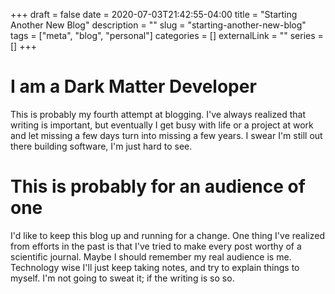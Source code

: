 +++ 
draft = false
date = 2020-07-03T21:42:55-04:00
title = "Starting Another New Blog"
description = ""
slug = "starting-another-new-blog" 
tags = ["meta", "blog", "personal"]
categories = []
externalLink = ""
series = []
+++

# I am a Dark Matter Developer
This is probably my fourth attempt at blogging. I've always realized that writing is important, but eventually I get busy with life or a project at work and let missing a few days turn into missing a few years. I swear I'm still out there building software, I'm just hard to see.

# This is probably for an audience of one
I'd like to keep this blog up and running for a change. One thing I've realized from efforts in the past is that I've tried to make every post worthy of a scientific journal. Maybe I should remember my real audience is me. Technology wise I'll just keep taking notes, and try to explain things to myself. I'm not going to sweat it; if the writing is so so.
